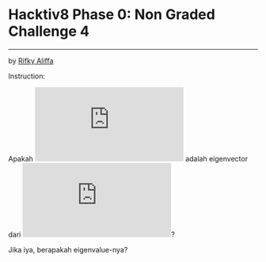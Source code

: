 # Hacktiv8 Phase 0: Non Graded Challenge 4

---

by [Rifky Aliffa](https://github.com/Penzragon)

Instruction:

Apakah ![Vector](https://latex.codecogs.com/gif.latex?%5Cinline%20%5Cbegin%7Bbmatrix%7D1%20%5C%5C%203%20%5Cend%7Bbmatrix%7D) adalah eigenvector dari ![Matrix](https://latex.codecogs.com/gif.latex?%5Cinline%20%5Cbegin%7Bbmatrix%7D1%20%26%20-1%20%5C%5C%206%26%204%20%5Cend%7Bbmatrix%7D)?

Jika iya, berapakah eigenvalue-nya?

